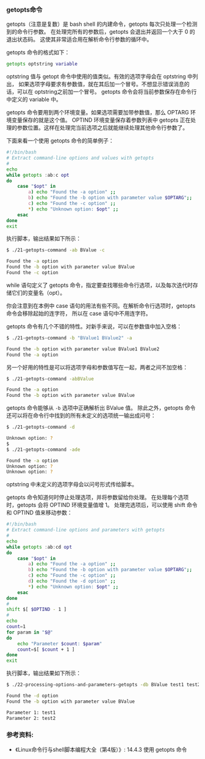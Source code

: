 ### getopts命令

getopts（注意是复数）是 bash shell 的内建命令，getopts 每次只处理一个检测到的命令行参数。
在处理完所有的参数后，getopts 会退出并返回一个大于 0 的退出状态码。
这使其非常适合用在解析命令行参数的循环中。

getopts 命令的格式如下：

```bash
getopts optstring variable
```

optstring 值与 getopt 命令中使用的值类似。有效的选项字母会在 optstring 中列出，
如果选项字母要求有参数值，就在其后加一个冒号。不想显示错误消息的话，可以在 optstring之前加一个冒号。
getopts 命令会将当前参数保存在命令行中定义的 variable 中。

getopts 命令要用到两个环境变量。如果选项需要加带参数值，那么 OPTARG 环境变量保存的就是这个值。
OPTIND 环境变量保存着参数列表中 getopts 正在处理的参数位置。这样在处理完当前选项之后就能继续处理其他命令行参数了。

下面来看一个使用 getopts 命令的简单例子：

```bash
#!/bin/bash
# Extract command-line options and values with getopts
#
echo
while getopts :ab:c opt
do
    case "$opt" in
        a) echo "Found the -a option" ;;
        b) echo "Found the -b option with parameter value $OPTARG";;
        c) echo "Found the -c option" ;;
        *) echo "Unknown option: $opt" ;;
    esac
done
exit
```

执行脚本，输出结果如下所示：

```bash
$ ./21-getopts-command -ab BValue -c

Found the -a option
Found the -b option with parameter value BValue
Found the -c option
```

while 语句定义了 getopts 命令，指定要查找哪些命令行选项，以及每次迭代时存储它们的变量名（opt）。

你会注意到在本例中 case 语句的用法有些不同。在解析命令行选项时，getopts 命令会移除起始的连字符，
所以在 case 语句中不用连字符。

getopts 命令有几个不错的特性。对新手来说，可以在参数值中加入空格：

```bash
$ ./21-getopts-command -b "BValue1 BValue2" -a

Found the -b option with parameter value BValue1 BValue2
Found the -a option
```

另一个好用的特性是可以将选项字母和参数值写在一起，两者之间不加空格：

```bash
$ ./21-getopts-command -abBValue

Found the -a option
Found the -b option with parameter value BValue
```

getopts 命令能够从 `-b` 选项中正确解析出 BValue 值。
除此之外，getopts 命令还可以将在命令行中找到的所有未定义的选项统一输出成问号：

```bash
$ ./21-getopts-command -d

Unknown option: ?
$
$ ./21-getopts-command -ade

Found the -a option
Unknown option: ?
Unknown option: ?
```

optstring 中未定义的选项字母会以问号形式传给脚本。

getopts 命令知道何时停止处理选项，并将参数留给你处理。
在处理每个选项时，getopts 会将 OPTIND 环境变量值增 1。
处理完选项后，可以使用 shift 命令和 OPTIND 值来移动参数：

```bash
#!/bin/bash
# Extract command-line options and parameters with getopts
#
echo
while getopts :ab:cd opt
do
    case "$opt" in
        a) echo "Found the -a option" ;;
        b) echo "Found the -b option with parameter value $OPTARG";;
        c) echo "Found the -c option" ;;
        d) echo "Found the -d option" ;;
        *) echo "Unknown option: $opt" ;;
    esac
done
#
shift $[ $OPTIND - 1 ]
#
echo
count=1
for param in "$@"
do
    echo "Parameter $count: $param"
    count=$[ $count + 1 ]
done
exit 
```

执行脚本，输出结果如下所示：

```bash
$ ./22-processing-options-and-parameters-getopts -db BValue test1 test2

Found the -d option
Found the -b option with parameter value BValue

Parameter 1: test1
Parameter 2: test2
```


### 参考资料:
- 《Linux命令行与shell脚本编程大全（第4版）》: 14.4.3 使用 getopts 命令

